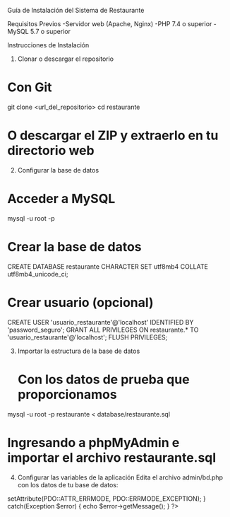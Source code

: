 Guía de Instalación del Sistema de Restaurante

Requisitos Previos
  -Servidor web (Apache, Nginx)
  -PHP 7.4 o superior
  -MySQL 5.7 o superior



Instrucciones de Instalación
  1. Clonar o descargar el repositorio
# Con Git
git clone <url_del_repositorio>
cd restaurante
# O descargar el ZIP y extraerlo en tu directorio web

  2. Configurar la base de datos
# Acceder a MySQL
mysql -u root -p

# Crear la base de datos
CREATE DATABASE restaurante CHARACTER SET utf8mb4 COLLATE utf8mb4_unicode_ci;

# Crear usuario (opcional)
CREATE USER 'usuario_restaurante'@'localhost' IDENTIFIED BY 'password_seguro';
GRANT ALL PRIVILEGES ON restaurante.* TO 'usuario_restaurante'@'localhost';
FLUSH PRIVILEGES;

3. Importar la estructura de la base de datos
   # Con los datos de prueba que proporcionamos 
mysql -u root -p restaurante < database/restaurante.sql

  # Ingresando a phpMyAdmin e importar el archivo restaurante.sql

4. Configurar las variables de la aplicación
  Edita el archivo admin/bd.php con los datos de tu base de datos:
<?php
$servidor = "localhost";
$baseDatos = "restaurante";
$usuario = "usuario_restaurante";  // o "root"
$pass = "password_seguro";         // tu contraseña

try {
    $conexion = new PDO("mysql:host=$servidor;dbname=$baseDatos", $usuario, $pass);
    $conexion->setAttribute(PDO::ATTR_ERRMODE, PDO::ERRMODE_EXCEPTION);
} catch(Exception $error) {
    echo $error->getMessage();
}
?>

